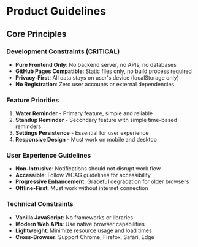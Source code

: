 # Product Guidelines

## Core Principles

### Development Constraints (CRITICAL)
- **Pure Frontend Only**: No backend server, no APIs, no databases
- **GitHub Pages Compatible**: Static files only, no build process required
- **Privacy-First**: All data stays on user's device (localStorage only)
- **No Registration**: Zero user accounts or external dependencies

### Feature Priorities
1. **Water Reminder** - Primary feature, simple and reliable
2. **Standup Reminder** - Secondary feature with simple time-based reminders
3. **Settings Persistence** - Essential for user experience
4. **Responsive Design** - Must work on mobile and desktop

### User Experience Guidelines
- **Non-Intrusive**: Notifications should not disrupt work flow
- **Accessible**: Follow WCAG guidelines for accessibility
- **Progressive Enhancement**: Graceful degradation for older browsers
- **Offline-First**: Must work without internet connection

### Technical Constraints
- **Vanilla JavaScript**: No frameworks or libraries
- **Modern Web APIs**: Use native browser capabilities
- **Lightweight**: Minimize resource usage and load times
- **Cross-Browser**: Support Chrome, Firefox, Safari, Edge